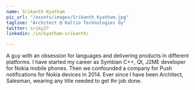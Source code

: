 ```yaml
---
name: Srikanth Kyatham
pic_url: "/assets/images/Srikanth_Kyatham.jpg"
tagline: "Architect @ Kaltio Technologies Oy"
twitter: sriky27
linkedin: /in/kyatham-srikanth/

---
```

A guy with an obsession for languages and delivering products in different platforms. I have started my career as Symbian C++, Qt, J2ME developer for Nokia mobile phones. Then we confounded a company for Push notifications for Nokia devices in 2014. Ever since I have been Architect, Salesman, wearing any title needed to get thr job done.
